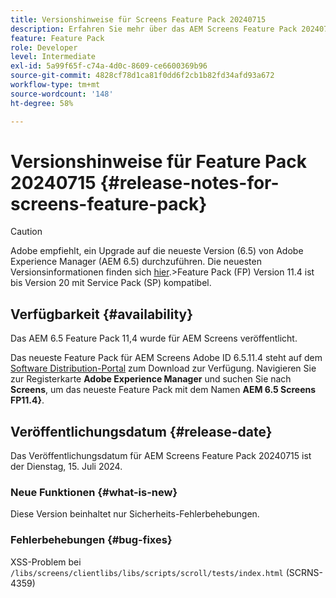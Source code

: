```yaml
---
title: Versionshinweise für Screens Feature Pack 20240715
description: Erfahren Sie mehr über das AEM Screens Feature Pack 20240715, das am Dienstag, 15. Juli 2024 veröffentlicht wurde.
feature: Feature Pack
role: Developer
level: Intermediate
exl-id: 5a99f65f-c74a-4d0c-8609-ce6600369b96
source-git-commit: 4828cf78d1ca81f0dd6f2cb1b82fd34afd93a672
workflow-type: tm+mt
source-wordcount: '148'
ht-degree: 58%

---
```


# Versionshinweise für Feature Pack 20240715 {#release-notes-for-screens-feature-pack}

>[!CAUTION]
>Adobe empfiehlt, ein Upgrade auf die neueste Version (6.5) von Adobe Experience Manager (AEM 6.5) durchzuführen. Die neuesten Versionsinformationen finden sich [hier](https://experienceleague.adobe.com/de/docs/experience-manager-65/content/release-notes/release-notes).
>&#x200B;>Feature Pack (FP) Version 11.4 ist bis Version 20 mit Service Pack (SP) kompatibel.


## Verfügbarkeit {#availability}

Das AEM 6.5 Feature Pack 11,4 wurde für AEM Screens veröffentlicht.

Das neueste Feature Pack für AEM Screens Adobe ID 6.5.11.4 steht auf dem [Software Distribution-Portal](https://experience.adobe.com/#/downloads/content/software-distribution/de/aem.html) zum Download zur Verfügung. Navigieren Sie zur Registerkarte **Adobe Experience Manager** und suchen Sie nach **Screens**, um das neueste Feature Pack mit dem Namen **AEM 6.5 Screens FP11.4&rbrace;**.

## Veröffentlichungsdatum {#release-date}

Das Veröffentlichungsdatum für AEM Screens Feature Pack 20240715 ist der Dienstag, 15. Juli 2024.

### Neue Funktionen {#what-is-new}

Diese Version beinhaltet nur Sicherheits-Fehlerbehebungen.

### Fehlerbehebungen {#bug-fixes}

XSS-Problem bei `/libs/screens/clientlibs/libs/scripts/scroll/tests/index.html` (SCRNS-4359)
